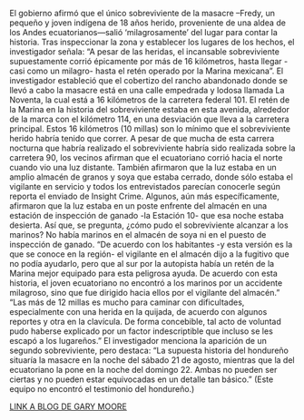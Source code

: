 El gobierno afirmó que el único sobreviviente de la masacre –Fredy, un pequeño y joven indígena de 18 años herido, proveniente de una aldea de los Andes ecuatorianos—salió ‘milagrosamente’ del lugar para contar la historia.
Tras inspeccionar la zona y establecer los lugares de los hechos, el investigador señala: “A pesar de las heridas, el incansable sobreviviente supuestamente corrió épicamente por más de 16 kilómetros, hasta llegar -casi como un milagro- hasta el retén operado por la Marina mexicana”.
El investigador estableció que el cobertizo del rancho abandonado donde se llevó a cabo la masacre está en una calle empedrada y lodosa llamada La Noventa, la cual está a 16 kilómetros de la carretera federal 101. El retén de la Marina en la historia del sobreviviente estaba en esta avenida, alrededor de la marca con el kilómetro 114, en una desviación que lleva a la carretera principal. Estos 16 kilómetros (10 millas) son lo mínimo que el sobreviviente herido habría tenido que correr.
A pesar de que mucha de esta carrera nocturna que habría realizado el sobreviviente habría sido realizada sobre la carretera 90, los vecinos afirman que el ecuatoriano corrió hacia el norte cuando vio una luz distante. También afirmaron que la luz estaba en un amplio almacén de granos y soya que estaba cerrado, donde sólo estaba el vigilante en servicio y todos los entrevistados parecían conocerle según reporta el enviado de Insight Crime. Algunos, aún más específicamente, afirmaron que la luz estaba en un poste enfrente del almacén en una estación de inspección de ganado -la Estación 10- que esa noche estaba desierta.
Así que, se pregunta, ¿cómo pudo el sobreviviente alcanzar a los marinos? No había marinos en el almacén de soya ni en el puesto de inspección de ganado. 
“De acuerdo con los habitantes -y esta versión es la que se conoce en la región- el vigilante en el almacén dijo a la fugitivo que no podía ayudarlo, pero que al sur por la autopista había un retén de la Marina mejor equipado para esta peligrosa ayuda. De acuerdo con esta historia, el joven ecuatoriano no encontró a los marinos por un accidente milagroso, sino que fue dirigido hacia ellos por el vigilante del almacén.”
“Las más de 12 millas es mucho para caminar con dificultades, especialmente con una herida en la quijada, de acuerdo con algunos reportes y otra en la clavícula. De forma concebible, tal acto de voluntad pudo haberse explicado por un factor indescriptible que incluso se les escapó a los lugareños.”
El investigador menciona la aparición de un segundo sobreviviente, pero destaca: “La supuesta historia del hondureño situaría la masacre en la noche del sábado 21 de agosto, mientras que la del ecuatoriano la pone en la noche del domingo 22. Ambas no pueden ser ciertas y no pueden estar equivocadas en un detalle tan básico.” (Este equipo no encontró el testimonio del hondureño.)
<p><a href="https://garymoore22.wordpress.com/2011/09/12/a-lost-piece-of-the-massacre-puzzle/">LINK A BLOG DE GARY MOORE</a></p>